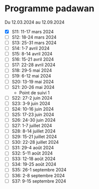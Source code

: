 # Programme padawan

Du 12.03.2024 au 12.09.2024

- [x] S11: 11-17 mars 2024
- [ ] S12: 18-24 mars 2024
- [ ] S13: 25-31 mars 2024
- [ ] S14: 1-7 avril 2024
- [ ] S15: 8-14 avril 2024
- [ ] S16: 15-21 avril 2024
- [ ] S17: 22-28 avril 2024
- [ ] S18: 29-5 mai 2024
- [ ] S19: 6-12 mai 2024
- [ ] S20: 13-19 mai 2024
- [ ] S21: 20-26 mai 2024
  - Point de suivi 1
- [ ] S22: 27-2 juin 2024
- [ ] S23: 3-9 juin 2024
- [ ] S24: 10-16 juin 2024
- [ ] S25: 17-23 juin 2024
- [ ] S26: 24-30 juin 2024
- [ ] S27: 1-7 juillet 2024
- [ ] S28: 8-14 juillet 2024
- [ ] S29: 15-21 juillet 2024
- [ ] S30: 22-28 juillet 2024
- [ ] S31: 29-4 août 2024
- [ ] S32: 5-11 août 2024
- [ ] S33: 12-18 août 2024
- [ ] S34: 19-25 août 2024
- [ ] S35: 26-1 septembre 2024
- [ ] S36: 2-8 septembre 2024
- [ ] S37: 9-15 septembre 2024
